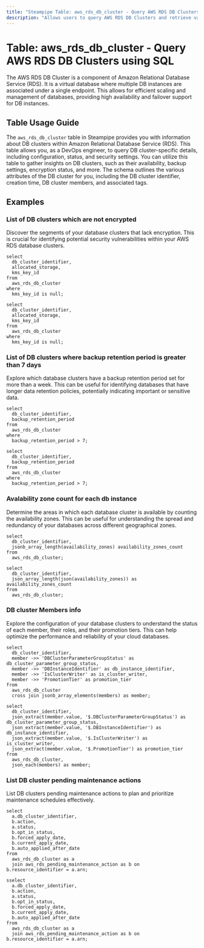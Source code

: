 ```yaml
---
title: "Steampipe Table: aws_rds_db_cluster - Query AWS RDS DB Clusters using SQL"
description: "Allows users to query AWS RDS DB Clusters and retrieve valuable information about the status, configuration, and security settings of each DB cluster."
---
```


# Table: aws_rds_db_cluster - Query AWS RDS DB Clusters using SQL

The AWS RDS DB Cluster is a component of Amazon Relational Database Service (RDS). It is a virtual database where multiple DB instances are associated under a single endpoint. This allows for efficient scaling and management of databases, providing high availability and failover support for DB instances.

## Table Usage Guide

The `aws_rds_db_cluster` table in Steampipe provides you with information about DB clusters within Amazon Relational Database Service (RDS). This table allows you, as a DevOps engineer, to query DB cluster-specific details, including configuration, status, and security settings. You can utilize this table to gather insights on DB clusters, such as their availability, backup settings, encryption status, and more. The schema outlines the various attributes of the DB cluster for you, including the DB cluster identifier, creation time, DB cluster members, and associated tags.

## Examples

### List of DB clusters which are not encrypted
Discover the segments of your database clusters that lack encryption. This is crucial for identifying potential security vulnerabilities within your AWS RDS database clusters.

```sql+postgres
select
  db_cluster_identifier,
  allocated_storage,
  kms_key_id
from
  aws_rds_db_cluster
where
  kms_key_id is null;
```

```sql+sqlite
select
  db_cluster_identifier,
  allocated_storage,
  kms_key_id
from
  aws_rds_db_cluster
where
  kms_key_id is null;
```

### List of DB clusters where backup retention period is greater than 7 days
Explore which database clusters have a backup retention period set for more than a week. This can be useful for identifying databases that have longer data retention policies, potentially indicating important or sensitive data.

```sql+postgres
select
  db_cluster_identifier,
  backup_retention_period
from
  aws_rds_db_cluster
where
  backup_retention_period > 7;
```

```sql+sqlite
select
  db_cluster_identifier,
  backup_retention_period
from
  aws_rds_db_cluster
where
  backup_retention_period > 7;
```

### Avalability zone count for each db instance
Determine the areas in which each database cluster is available by counting the availability zones. This can be useful for understanding the spread and redundancy of your databases across different geographical zones.

```sql+postgres
select
  db_cluster_identifier,
  jsonb_array_length(availability_zones) availability_zones_count
from
  aws_rds_db_cluster;
```

```sql+sqlite
select
  db_cluster_identifier,
  json_array_length(json(availability_zones)) as availability_zones_count
from
  aws_rds_db_cluster;
```

### DB cluster Members info
Explore the configuration of your database clusters to understand the status of each member, their roles, and their promotion tiers. This can help optimize the performance and reliability of your cloud databases.

```sql+postgres
select
  db_cluster_identifier,
  member ->> 'DBClusterParameterGroupStatus' as db_cluster_parameter_group_status,
  member ->> 'DBInstanceIdentifier' as db_instance_identifier,
  member ->> 'IsClusterWriter' as is_cluster_writer,
  member ->> 'PromotionTier' as promotion_tier
from
  aws_rds_db_cluster
  cross join jsonb_array_elements(members) as member;
```

```sql+sqlite
select
  db_cluster_identifier,
  json_extract(member.value, '$.DBClusterParameterGroupStatus') as db_cluster_parameter_group_status,
  json_extract(member.value, '$.DBInstanceIdentifier') as db_instance_identifier,
  json_extract(member.value, '$.IsClusterWriter') as is_cluster_writer,
  json_extract(member.value, '$.PromotionTier') as promotion_tier
from
  aws_rds_db_cluster,
  json_each(members) as member;
```

### List DB cluster pending maintenance actions
List DB clusters pending maintenance actions to plan and prioritize maintenance schedules effectively.

```sql+postgres
select
  a.db_cluster_identifier,
  b.action,
  a.status,
  b.opt_in_status,
  b.forced_apply_date,
  b.current_apply_date,
  b.auto_applied_after_date
from 
  aws_rds_db_cluster as a
  join aws_rds_pending_maintenance_action as b on b.resource_identifier = a.arn;
```

```sql+sqlite
sselect
  a.db_cluster_identifier,
  b.action,
  a.status,
  b.opt_in_status,
  b.forced_apply_date,
  b.current_apply_date,
  b.auto_applied_after_date
from 
  aws_rds_db_cluster as a
  join aws_rds_pending_maintenance_action as b on b.resource_identifier = a.arn;
```